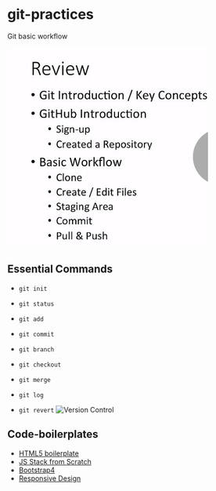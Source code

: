 # git-practices
Git basic workflow

![Git practices](https://github.com/dianavile/git-practices/blob/main/Git-Github.JPG)

## Essential Commands
- ```git init```
- ```git status```
- ```git add```
- ```git commit```

- ```git branch```
- ```git checkout```
- ```git merge```
- ```git log```
- ```git revert```
![Version Control]()


## Code-boilerplates
- [HTML5 boilerplate](https://github.com/h5bp/html5-boilerplate/blob/v4.3.0/doc/TOC.md)
- [JS Stack from Scratch](https://github.com/verekia/js-stack-from-scratch)
- [Bootstrap4](https://getbootstrap.com/docs/4.5/getting-started/introduction/)
- [Responsive Design](https://github.com/verekia/initializr-template)

